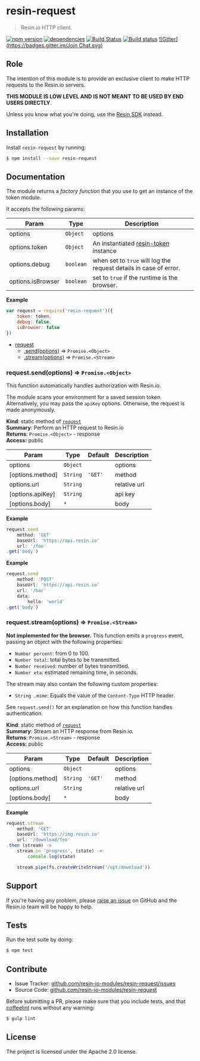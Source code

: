 resin-request
=============

> Resin.io HTTP client.

[![npm version](https://badge.fury.io/js/resin-request.svg)](http://badge.fury.io/js/resin-request)
[![dependencies](https://david-dm.org/resin-io-modules/resin-request.svg)](https://david-dm.org/resin-io-modules/resin-request.svg)
[![Build Status](https://travis-ci.org/resin-io-modules/resin-request.svg?branch=master)](https://travis-ci.org/resin-io-modules/resin-request)
[![Build status](https://ci.appveyor.com/api/projects/status/8qmwhh1vhm27otn4/branch/master?svg=true)](https://ci.appveyor.com/project/resin-io/resin-request/branch/master)
[![Gitter](https://badges.gitter.im/Join Chat.svg)](https://gitter.im/resin-io/chat)

Role
----

The intention of this module is to provide an exclusive client to make HTTP requests to the Resin.io servers.

**THIS MODULE IS LOW LEVEL AND IS NOT MEANT TO BE USED BY END USERS DIRECTLY**.

Unless you know what you're doing, use the [Resin SDK](https://github.com/resin-io/resin-sdk) instead.

Installation
------------

Install `resin-request` by running:

```sh
$ npm install --save resin-request
```

Documentation
-------------

The module returns a _factory function_ that you use to get an instance of the token module.

It accepts the following params:

| Param | Type | Description |
| --- | --- | --- |
| options | <code>Object</code> | options |
| options.token | <code>Object</code> | An instantiated [resin-token](https://github.com/resin-io/resin-token) instance |
| options.debug | <code>boolean</code> | when set to `true` will log the request details in case of error. |
| options.isBrowser | <code>boolean</code> | set to `true` if the runtime is the browser. |

**Example**
```js
var request = require('resin-request')({
	token: token,
	debug: false,
	isBrowser: false
})
```


* [request](#module_request)
    * [.send(options)](#module_request.send) ⇒ <code>Promise.&lt;Object&gt;</code>
    * [.stream(options)](#module_request.stream) ⇒ <code>Promise.&lt;Stream&gt;</code>

<a name="module_request.send"></a>

### request.send(options) ⇒ <code>Promise.&lt;Object&gt;</code>
This function automatically handles authorization with Resin.io.

The module scans your environment for a saved session token. Alternatively, you may pass the `apiKey` options. Otherwise, the request is made anonymously.

**Kind**: static method of <code>[request](#module_request)</code>  
**Summary**: Perform an HTTP request to Resin.io  
**Returns**: <code>Promise.&lt;Object&gt;</code> - response  
**Access:** public  

| Param | Type | Default | Description |
| --- | --- | --- | --- |
| options | <code>Object</code> |  | options |
| [options.method] | <code>String</code> | <code>&#x27;GET&#x27;</code> | method |
| options.url | <code>String</code> |  | relative url |
| [options.apiKey] | <code>String</code> |  | api key |
| [options.body] | <code>\*</code> |  | body |

**Example**  
```js
request.send
	method: 'GET'
	baseUrl: 'https://api.resin.io'
	url: '/foo'
.get('body')
```
**Example**  
```js
request.send
	method: 'POST'
	baseUrl: 'https://api.resin.io'
	url: '/bar'
	data:
		hello: 'world'
.get('body')
```
<a name="module_request.stream"></a>

### request.stream(options) ⇒ <code>Promise.&lt;Stream&gt;</code>
**Not implemented for the browser.**
This function emits a `progress` event, passing an object with the following properties:

- `Number percent`: from 0 to 100.
- `Number total`: total bytes to be transmitted.
- `Number received`: number of bytes transmitted.
- `Number eta`: estimated remaining time, in seconds.

The stream may also contain the following custom properties:

- `String .mime`: Equals the value of the `Content-Type` HTTP header.

See `request.send()` for an explanation on how this function handles authentication.

**Kind**: static method of <code>[request](#module_request)</code>  
**Summary**: Stream an HTTP response from Resin.io.  
**Returns**: <code>Promise.&lt;Stream&gt;</code> - response  
**Access:** public  

| Param | Type | Default | Description |
| --- | --- | --- | --- |
| options | <code>Object</code> |  | options |
| [options.method] | <code>String</code> | <code>&#x27;GET&#x27;</code> | method |
| options.url | <code>String</code> |  | relative url |
| [options.body] | <code>\*</code> |  | body |

**Example**  
```js
request.stream
	method: 'GET'
	baseUrl: 'https://img.resin.io'
	url: '/download/foo'
.then (stream) ->
	stream.on 'progress', (state) ->
		console.log(state)

	stream.pipe(fs.createWriteStream('/opt/download'))
```

Support
-------

If you're having any problem, please [raise an issue](https://github.com/resin-io-modules/resin-request/issues/new) on GitHub and the Resin.io team will be happy to help.

Tests
-----

Run the test suite by doing:

```sh
$ npm test
```

Contribute
----------

- Issue Tracker: [github.com/resin-io-modules/resin-request/issues](https://github.com/resin-io-modules/resin-request/issues)
- Source Code: [github.com/resin-io-modules/resin-request](https://github.com/resin-io-modules/resin-request)

Before submitting a PR, please make sure that you include tests, and that [coffeelint](http://www.coffeelint.org/) runs without any warning:

```sh
$ gulp lint
```

License
-------

The project is licensed under the Apache 2.0 license.
